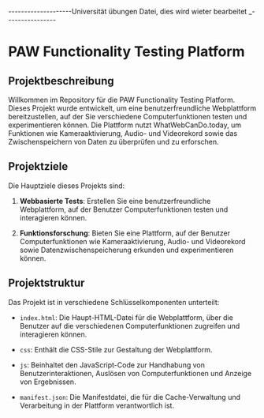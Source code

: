 --------------------Universität übungen Datei, dies wird wieter bearbeitet _----------------
# PAW Functionality Testing Platform

## Projektbeschreibung

Willkommen im Repository für die PAW Functionality Testing Platform. Dieses Projekt wurde entwickelt, um eine benutzerfreundliche Webplattform bereitzustellen, auf der Sie verschiedene Computerfunktionen testen und experimentieren können. Die Plattform nutzt WhatWebCanDo.today, um Funktionen wie Kameraaktivierung, Audio- und Videorekord sowie das Zwischenspeichern von Daten zu überprüfen und zu erforschen.

## Projektziele

Die Hauptziele dieses Projekts sind:

1. **Webbasierte Tests**: Erstellen Sie eine benutzerfreundliche Webplattform, auf der Benutzer Computerfunktionen testen und interagieren können.

2. **Funktionsforschung**: Bieten Sie eine Plattform, auf der Benutzer Computerfunktionen wie Kameraaktivierung, Audio- und Videorekord sowie Datenzwischenspeicherung erkunden und experimentieren können.

## Projektstruktur

Das Projekt ist in verschiedene Schlüsselkomponenten unterteilt:

- `index.html`: Die Haupt-HTML-Datei für die Webplattform, über die Benutzer auf die verschiedenen Computerfunktionen zugreifen und interagieren können.

- `css`: Enthält die CSS-Stile zur Gestaltung der Webplattform.

- `js`: Beinhaltet den JavaScript-Code zur Handhabung von Benutzerinteraktionen, Auslösen von Computerfunktionen und Anzeige von Ergebnissen.

- `manifest.json`: Die Manifestdatei, die für die Cache-Verwaltung und Verarbeitung in der Plattform verantwortlich ist.



